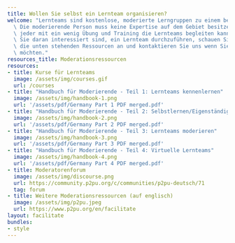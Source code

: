 ```yaml
---
title: Wollen Sie selbst ein Lernteam organisieren?
welcome: "Lernteams sind kostenlose, moderierte Lerngruppen zu einem bestimmten Thema.\
  \ Die moderierende Person muss keine Expertise auf dem Gebiet besitzen, so dass\
  \ jeder mit ein wenig Übung und Training die Lernteams begleiten kann. \n\nWenn\
  \ Sie daran interessiert sind, ein Lernteam durchzuführen, schauen Sie sich einfach\
  \ die unten stehenden Ressourcen an und kontaktieren Sie uns wenn Sie mitmachen\
  \ möchten."
resources_title: Moderationsressourcen
resources:
- title: Kurse für Lernteams
  image: /assets/img/courses.gif
  url: /courses
- title: "Handbuch für Moderierende - Teil 1: Lernteams kennenlernen"
  image: /assets/img/handbook-1.png
  url: '/assets/pdf/Germany Part 1 PDF merged.pdf'
- title: "Handbuch für Moderierende - Teil 2: Selbstlernen/Eigenständiges Lernen"
  image: /assets/img/handbook-2.png
  url: '/assets/pdf/Germany Part 2 PDF merged.pdf'
- title: "Handbuch für Moderierende - Teil 3: Lernteams moderieren"
  image: /assets/img/handbook-3.png
  url: '/assets/pdf/Germany Part 3 PDF merged.pdf'
- title: "Handbuch für Moderierende - Teil 4: Virtuelle Lernteams"
  image: /assets/img/handbook-4.png
  url: '/assets/pdf/Germany Part 4 PDF merged.pdf'
- title: Moderatorenforum
  image: /assets/img/discourse.png
  url: https://community.p2pu.org/c/communities/p2pu-deutsch/71
  tag: forum
- title: Weitere Moderationsressourcen (auf englisch)
  image: /assets/img/p2pu.jpeg
  url: https://www.p2pu.org/en/facilitate
layout: facilitate
bundles:
- style
---
```

